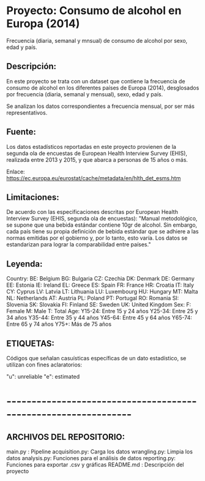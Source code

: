 # Proyecto: Consumo de alcohol en Europa (2014)
Frecuencia (diaria, semanal y mnsual) de consumo de alcohol por sexo, edad y país.

## Descripción:
En este proyecto se trata con un dataset que contiene la frecuencia de consumo de alcohol en los diferentes países de Europa (2014), desglosados por frecuencia (diaria, semanal y mensual), sexo, edad y país.

Se analizan los datos correspondientes a frecuencia mensual, por ser más representativos.

## Fuente:
Los datos estadísticos reportadas en este proyecto provienen de la segunda ola de encuestas de  European Health Interview Survey (EHIS), realizada entre 2013 y 2015, y que abarca a personas de 15 años o más.

Enlace: https://ec.europa.eu/eurostat/cache/metadata/en/hlth_det_esms.htm

## Limitaciones:
De acuerdo con las especificaciones descritas por European Health Interview Survey (EHIS, segunda ola de encuestas):
"Manual metodológico, se supone que una bebida estándar contiene 10gr de alcohol. Sin embargo, cada país tiene su propia definición de bebida estándar que se adhiere a las normas emitidas por el gobierno y, por lo tanto, esto varía. Los datos se estandarizan para lograr la comparabilidad entre países."

## Leyenda:
Country:
BE: Belgium
BG: Bulgaria
CZ: Czechia
DK: Denmark
DE: Germany
EE: Estonia
IE: Ireland
EL: Greece
ES: Spain
FR: France
HR: Croatia
IT: Italy
CY: Cyprus
LV: Latvia
LT: Lithuania
LU: Luxembourg
HU: Hungary
MT: Malta
NL: Netherlands
AT: Austria
PL: Poland
PT: Portugal
RO: Romania
SI: Slovenia
SK: Slovakia
FI: Finland
SE: Sweden
UK: United Kingdom
Sex:
F: Female
M: Male
T: Total
Age:
Y15-24: Entre 15 y 24 años
Y25-34: Entre 25 y 34 años
Y35-44: Entre 35 y 44 años
Y45-64: Entre 45 y 64 años
Y65-74: Entre 65 y 74 años
Y75+: Más de 75 años

## ETIQUETAS:
Códigos que señalan casuísticas específicas de un dato estadístico, se utilizan con fines aclaratorios:

"u": unreliable
"e": estimated

# ---------------------------------------------------------------

## ARCHIVOS DEL REPOSITORIO:

main.py : Pipeline
acquisition.py: Carga los datos
wrangling.py: Limpia los datos
analysis.py: Funciones para el análisis de datos
reporting.py: Funciones para exportar .csv y gráficas
README.md : Descripción del proyecto
